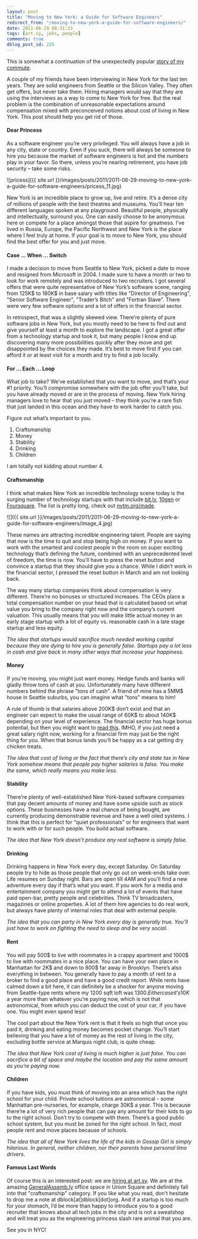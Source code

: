 ```yaml
---
layout: post
title: "Moving to New York: a Guide for Software Engineers"
redirect_from: "/moving-to-new-york-a-guide-for-software-engineers/"
date: 2011-06-29 08:31:23
tags: [art.sy, jobs, people]
comments: true
dblog_post_id: 225
---
```

This is somewhat a continuation of the unexpectedly popular [story of my commute](/dear-california-engineer-your-commute-is-killing-you-move-to-new-york).

A couple of my friends have been interviewing in New York for the last ten years. They are solid engineers from Seattle or the Silicon Valley. They often get offers, but never take them. Hiring managers would say that they are using the interviews as a way to come to New York for free. But the real problem is the combination of unreasonable expectations around compensation mixed with preconceived notions about cost of living in New York. This post should help you get rid of those.

#### Dear Princess

As a software engineer you’re very privileged. You will always have a job in any city, state or country. Even if you suck, there will always be someone to hire you because the market of software engineers is hot and the numbers play in your favor. So there, unless you’re nearing retirement, you have job security – take some risks.

![pricess]({{ site.url }}/images/posts/2011/2011-06-29-moving-to-new-york-a-guide-for-software-engineers/pricess_11.jpg)

New York is an incredible place to grow up, live and retire. It’s a dense city of millions of people with the best theatres and museums. You’ll hear ten different languages spoken at any playground. Beautiful people, physically and intellectually, surround you. One can easily choose to be anonymous here or compete for a place amongst those that aspire for greatness. I’ve lived in Russia, Europe, the Pacific Northwest and New York is the place where I feel truly at home. If your goal is to move to New York, you should find the best offer for you and just move.

#### Case ... When ... Switch

I made a decision to move from Seattle to New York, picked a date to move and resigned from Microsoft in 2004. I made sure to have a month or two to look for work remotely and was introduced to two recruiters. I got several offers that were quite representative of New York’s software scene, ranging from 125K$ to 180K$ in base salary with titles like "Director of Engineering", "Senior Software Engineer", "Trader’s Bitch" and "Fortran Slave". There were very few software options and a lot of offers in the financial sector.

In retrospect, that was a slightly skewed view. There’re plenty of pure software jobs in New York, but you mostly need to be here to find out and give yourself at least a month to explore the landscape. I got a great offer from a technology startup and took it, but many people I know end up discovering many more possibilities quickly after they move and get disappointed by the choices they made. It’s best to move first if you can afford it or at least visit for a month and try to find a job locally.

#### For ... Each ... Loop

What job to take? We’ve established that you want to move, and that’s your #1 priority. You’ll compromise somewhere with the job offer you’ll take, but you have already moved or are in the process of moving. New York hiring managers love to hear that you just moved – they think you’re a rare fish that just landed in this ocean and they have to work harder to catch you.

Figure out what’s important to you.

1. Craftsmanship
2. Money
3. Stability
4. Drinking
5. Children

I am totally not kidding about number 4.

#### Craftsmanship

I think what makes New York an incredible technology scene today is the surging number of technology startups with that include [bit.ly](http://bit.ly/), [10gen](http://www.10gen.com/) or [Foursquare](https://foursquare.com/). The list is pretty long, check out [nytm.org/made](https://nytm.org/made).

![]({{ site.url }}/images/posts/2011/2011-06-29-moving-to-new-york-a-guide-for-software-engineers/image_4.jpg)

These names are attracting incredible engineering talent. People are saying that _now_ is the time to quit and stop being high on money. If you want to work with the smartest and coolest people in the room on super exciting technology that’s defining the future, combined with an unprecedented level of freedom, the time is now. You’ll have to press the reset button and convince a startup that they should give you a chance. While I didn’t work in the financial sector, I pressed the reset button in March and am not looking back.

The way many startup companies think about compensation is very different. There’re no bonuses or structured increases. The CEOs place a total compensation number on your head that is calculated based on what value you bring to the company right now and the company’s current valuation. This usually means that you will make little actual money in an early stage startup with a lot of equity vs. reasonable cash in a late stage startup and less equity.

_The idea that startups would sacrifice much needed working capital because they are dying to hire you is generally false. Startups pay a lot less in cash and give back in many other ways that increase your happiness._

#### Money

If you’re moving, you might just want money. Hedge funds and banks will gladly throw tons of cash at you. Unfortunately many have different numbers behind the phrase "tons of cash". A friend of mine has a 5MM$ house in Seattle suburbs, you can imagine what "tons" means to him!

A rule of thumb is that salaries above 200K$ don’t exist and that an engineer can expect to make the usual range of 60K$ to about 140K$ depending on your level of experience. The financial sector has huge bonus potential, but then you might want to [read this](https://web.archive.org/web/20120618163609/http://adgrok.com/why-founding-a-three-person-startup-with-zero-revenue-is-better-than-working-for-goldman-sachs/). IMHO, if you just need a great salary right now, working for a financial firm may just be the right thing for you. When that bonus lands you’ll be happy as a cat getting dry chicken treats.

_The idea that cost of living or the fact that there’s city and state tax in New York somehow means that people pay higher salaries is false. You make the same, which really means you make less._

#### Stability

There’re plenty of well-established New York-based software companies that pay decent amounts of money and have some upside such as stock options. These businesses have a real chance of being bought, are currently producing demonstrable revenue and have a well oiled systems. I think that this is perfect for "quiet professionals" or for engineers that want to work with or for such people. You build actual software.

_The idea that New York doesn’t produce any real software is simply false._

#### Drinking

Drinking happens in New York every day, except Saturday. On Saturday people try to hide as those people that only go out on week-ends take over. Life resumes on Sunday night. Bars are open till 4AM and you’ll find a new adventure every day if that’s what you want. If you work for a media and entertainment company you might get to attend a lot of events that have paid open-bar, pretty people and celebrities. Think TV broadcasters, magazines or online properties. A lot of them hire agencies to do real work, but always have plenty of internal roles that deal with external people.

_The idea that you can party in New York every day is generally true. You’ll just have to work on fighting the need to sleep and be very social._

#### Rent

You will pay 500$ to live with roommates in a crappy apartment and 1000$ to live with roommates in a nice place. You can have your own place in Manhattan for 2K$ and down to 800$ far away in Brooklyn. There’s also everything in between. You generally have to pay a month of rent to a broker to find a good place and have a good credit report. While rents have calmed down a bit here, it can definitely be a shocker for anyone moving from Seattle-type rents where my 1200 sqft loft was $1300. Either case it’s 10K$ a year more than whatever you’re paying now, which is not that astronomical, from which you can deduct the cost of your car, if you have one. You might even spend less!

The cool part about the New York rent is that it feels so high that once you paid it, drinking and eating money becomes pocket change. You’ll start believing that you have a lot of money as the rest of living in the city, excluding bottle service at Marquis night club, is quite cheap.

_The idea that New York cost of living is much higher is just false. You can sacrifice a bit of space and maybe the location and pay the same amount as you’re paying now._

#### Children

If you have kids, you must think of moving into an area which has the right school for your child. Private school tuitions are astronomical - some Manhattan pre-nurseries, for example, charge 30K$ a year. This is because there’re a lot of very rich people that can pay any amount for their kids to go to the right school. Don’t try to compete with them. There’s a good public school system, but you must be zoned for the right school. In fact, most people rent and move places because of schools.

_The idea that all of New York lives the life of the kids in Gossip Girl is simply hilarious. In general, neither children, nor their parents have personal limo drivers._

#### Famous Last Words

Of course this is an interested post: we are [hiring at art.sy](https://artsy.net/jobs). We are at the amazing [GeneralAssemb.ly](http://generalassemb.ly) office space in Union Square and definitely fall into that "craftsmanship" category. If you like what you read, don’t hesitate to drop me a note at dblock[at]dblock[dot]org. And if a startup is too much for your stomach, I’d be more than happy to introduce you to a good recruiter that knows about all tech jobs in the city and is not a sweatshop and will treat you as the engineering princess slash rare animal that you are.

See you in NYC!
